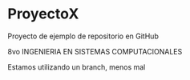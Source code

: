 # ProyectoX
Proyecto de ejemplo de repositorio en GitHub

8vo INGENIERIA EN SISTEMAS COMPUTACIONALES

Estamos utilizando un branch, menos mal